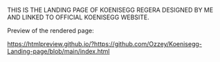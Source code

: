 THIS IS THE LANDING PAGE OF KOENISEGG REGERA DESIGNED BY ME AND LINKED TO OFFICIAL KOENISEGG WEBSITE.

Preview of the rendered page:

https://htmlpreview.github.io/?https://github.com/Ozzey/Koenisegg-Landing-page/blob/main/index.html
